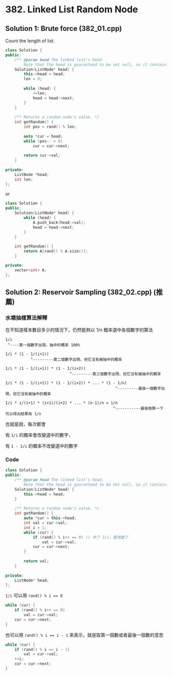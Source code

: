 # 382. Linked List Random Node

## Solution 1: Brute force (382_01.cpp)

Count the length of list.

```cpp
class Solution {
public:
    /** @param head The linked list's head.
        Note that the head is guaranteed to be not null, so it contains at least one node. */
    Solution(ListNode* head) {
        this->head = head;
        len = 0;
        
        while (head) {
            ++len;
            head = head->next;
        }
    }
    
    /** Returns a random node's value. */
    int getRandom() {
        int pos = rand() % len;
        
        auto *cur = head;
        while (pos-- > 0)
            cur = cur->next;
        
        return cur->val;
    }
    
private:
    ListNode *head;
    int len;
};
```

or

```cpp
class Solution {
public:
    Solution(ListNode* head) {
        while (head) {
            A.push_back(head->val);
            head = head->next;
        }
    }
    
    int getRandom() {
        return A[rand() % A.size()];
    }

private:
    vector<int> A;
};
```

## Solution 2: Reservoir Sampling (382_02.cpp) (推薦)

### 水塘抽樣算法解釋

在不知道樣本數目多少的情況下，仍然能夠以 1/n 概率選中各個數字的算法

```
1/i
 ^----第一個數字出現，抽中的概率 100%

1/i * (1 - 1/(i+1))
           ^---------第二個數字出現，但它沒有被抽中的概率

1/i * (1 - 1/(i+1)) * (1 - 1/(i+2))
                            ^---------第三個數字出現，但它沒有被抽中的概率

1/i * (1 - 1/(i+1)) * (1 - 1/(i+2)) * ... * (1 - 1/n)
                                                ^---------最後一個數字出現，但它沒有被抽中的概率

1/i * i/(i+1) * (i+1)/(i+2) * ... * (n-1)/n = 1/n
                                               ^-----------最後換算一下可以得出結果為 1/n
```

也就是說，每次都會

有 ```1/i``` 的概率會改變選中的數字，

有 ```1 - 1/i``` 的概率不改變選中的數字


### Code

```cpp
class Solution {
public:
    /** @param head The linked list's head.
        Note that the head is guaranteed to be not null, so it contains at least one node. */
    Solution(ListNode* head) {
        this->head = head;
    }
    
    /** Returns a random node's value. */
    int getRandom() {
        auto *cur = this->head;
        int val = cur->val;
        int i = 1;
        while (cur) {
            if (rand() % i++ == 0) // 中了 1/i，要改變了
                val = cur->val;
            cur = cur->next;
        }
        
        return val;
    }
    
private:
    ListNode* head;
};
```

```1/i``` 可以用 ```rand() % i == 0```

```cpp
while (cur) {
    if (rand() % i++ == 0)
        val = cur->val;
    cur = cur->next;
}
```

也可以用 ```rand() % i == i - 1``` 來表示，就是取第一個數或者最後一個數的意思

```cpp
while (cur) {
    if (rand() % i == i - 1)
        val = cur->val;
    ++i;
    cur = cur->next;
}
```
